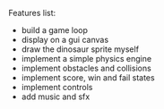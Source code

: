Features list:
- build a game loop
- display on a gui canvas
- draw the dinosaur sprite myself
- implement a simple physics engine
- implement obstacles and collisions
- implement score, win and fail states
- implement controls
- add music and sfx
